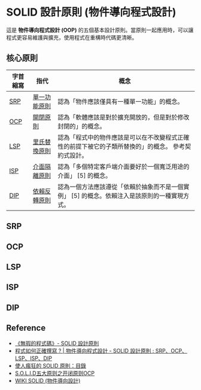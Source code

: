 # SOLID 設計原則 (物件導向程式設計)
這是 **物件導向程式設計 (OOP)** 的五個基本設計原則。當原則一起應用時，可以讓程式更容易維護與擴充，使用程式在重構時代碼更清晰。
## 核心原則
|字首縮寫|	指代 | 	概念 |
|-|-|-|
|[SRP](#srp)|	[單一功能原則](#srp) | 	認為「物件應該僅具有一種單一功能」的概念。 |
|[OCP](#ocp)|	[開閉原則](#ocp) | 	認為「軟體應該是對於擴充開放的，但是對於修改封閉的」的概念。 |
|[LSP](#lsp)|	[里氏替換原則](#lsp) | 	認為「程式中的物件應該是可以在不改變程式正確性的前提下被它的子類所替換的」的概念。 參考契約式設計。|
|[ISP](#isp)|	[介面隔離原則](#isp) | 	認為「多個特定客戶端介面要好於一個寬泛用途的介面」 [5] 的概念。|
|[DIP](#dip)|	[依賴反轉原則](#dip) | 	認為一個方法應該遵從「依賴於抽象而不是一個實例」 [5] 的概念。依賴注入是該原則的一種實現方式。|


## SRP

## OCP

## LSP

## ISP

## DIP
## Reference
- [《無瑕的程式碼》- SOLID 設計原則](https://medium.com/jason-read/%E7%84%A1%E6%9A%87%E7%9A%84%E7%A8%8B%E5%BC%8F%E7%A2%BC-solid-%E8%A8%AD%E8%A8%88%E5%8E%9F%E5%89%87-c57489d4dcc4)
- [程式如何正確撰寫 ? | 物件導向程式設計 - SOLID 設計原則 : SRP、OCP、LSP、ISP、DIP](https://devs.tw/post/439)
- [使人瘋狂的 SOLID 原則：目錄
](https://medium.com/%E7%A8%8B%E5%BC%8F%E6%84%9B%E5%A5%BD%E8%80%85/%E4%BD%BF%E4%BA%BA%E7%98%8B%E7%8B%82%E7%9A%84-solid-%E5%8E%9F%E5%89%87-%E7%9B%AE%E9%8C%84-b33fdfc983ca)
- [S.O.L.I.D五大原则之开闭原则OCP](https://www.kancloud.cn/kancloud/deep-understand-javascript/43733)
- [WIKI SOLID (物件導向設計)](https://zh.wikipedia.org/wiki/SOLID_(%E9%9D%A2%E5%90%91%E5%AF%B9%E8%B1%A1%E8%AE%BE%E8%AE%A1))